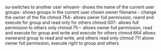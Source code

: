 su-switches to another user
whoami- shows the name of the current user
groups- shows groups in the current user
chown owner filename - change the owner of the file
chmod 754- allows owner full permission, reand and execute for group and read only for others
chmod 007- allows full permission to others only
chmod 75-- allows owner full permission, read and execute for group and write and execute for others
chmod 664 allows ownerand group  to read and write, and others read only
chmod 711 aloow owner full permission, execute right to group and others
